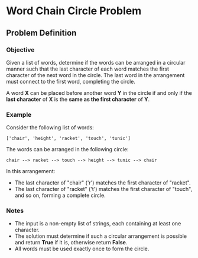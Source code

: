 # Word Chain Circle Problem

## Problem Definition

### Objective
Given a list of words, determine if the words can be arranged in a circular manner such that the last character of each word matches the first character of the next word in the circle. The last word in the arrangement must connect to the first word, completing the circle.

A word **X** can be placed before another word **Y** in the circle if and only if the **last character** of **X** is the **same as the first character** of **Y**.

### Example

Consider the following list of words:

`['chair', 'height', 'racket', 'touch', 'tunic']`


The words can be arranged in the following circle:

`chair --> racket --> touch --> height --> tunic --> chair`


In this arrangement:
- The last character of "chair" ('r') matches the first character of "racket".
- The last character of "racket" ('t') matches the first character of "touch", and so on, forming a complete circle.

### Notes
- The input is a non-empty list of strings, each containing at least one character.
- The solution must determine if such a circular arrangement is possible and return **True** if it is, otherwise return **False**.
- All words must be used exactly once to form the circle.
